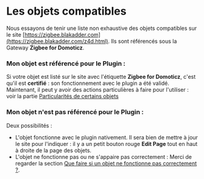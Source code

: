 # Les objets compatibles


Nous essayons de tenir une liste non exhaustive des objets compatibles sur le site [https://zigbee.blakadder.com](https://zigbee.blakadder.com/z4d.html). Ils sont référencés sous la Gateway __Zigbee for Domoticz__.


### Mon objet est référencé pour le Plugin :

Si votre objet est listé sur le site avec l'étiquette __Zigbee for Domoticz__, c'est qu'il est __certifié__ : son fonctionnement avec le plugin a été validé.
Maintenant, il peut y avoir des actions particulières à faire pour l'utiliser : voir la partie [Particularités de certains objets](Readme.md#particularités-de-certains-objets)


### Mon objet n'est pas référencé pour le Plugin :

Deux possibilités :

* L'objet fonctionne avec le plugin nativement. Il sera bien de mettre à jour le site pour l'indiquer : il y a un petit bouton rouge __Edit Page__ tout en haut à droite de la page des objets.
* L'objet ne fonctionne pas ou ne s'appaire pas correctement : Merci de regarder la section [Que faire si un objet ne fonctionne pas correctement ?](https://github.com/jp-keros/Z4D-wiki/blob/zigpy/fr-fr/Home.md#en-cas-de-probl%C3%A8mes).
